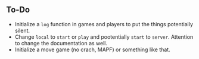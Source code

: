 

## To-Do

- Initialize a `log` function in games and players to put the things potentially silent.
- Change `local` to `start` or `play` and pootentially `start` to `server`. Attention to change the documentation as well.
- Initialize a move game (no crach, MAPF) or something like that.  
